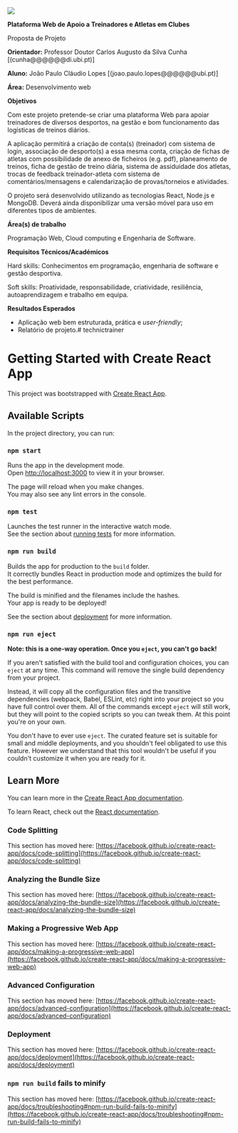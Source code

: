 ![](RackMultipart20220401-4-10yme2x_html_d071c00608022e3d.png)

**Plataforma Web de Apoio a Treinadores e Atletas em Clubes**

Proposta de Projeto

**Orientador:** Professor Doutor Carlos Augusto da Silva Cunha [(cunha@@@@@@di.ubi.pt)]

**Aluno:** João Paulo Cláudio Lopes [(joao.paulo.lopes@@@@@@ubi.pt)]

**Área:** Desenvolvimento web

**Objetivos**

Com este projeto pretende-se criar uma plataforma Web para apoiar treinadores de diversos desportos, na gestão e bom funcionamento das logísticas de treinos diários.

A aplicação permitirá a criação de conta(s) (treinador) com sistema de login, associação de desporto(s) a essa mesma conta, criação de fichas de atletas com possibilidade de anexo de ficheiros (e.g. pdf), planeamento de treinos, ficha de gestão de treino diária, sistema de assiduidade dos atletas, trocas de feedback treinador-atleta com sistema de comentários/mensagens e calendarização de provas/torneios e atividades.

O projeto será desenvolvido utilizando as tecnologias React, Node.js e MongoDB. Deverá ainda disponibilizar uma versão móvel para uso em diferentes tipos de ambientes.

**Área(s) de trabalho**

Programação Web, Cloud computing e Engenharia de Software.

**Requisitos Técnicos/Académicos**

Hard skills: Conhecimentos em programação, engenharia de software e gestão desportiva.

Soft skills: Proatividade, responsabilidade, criatividade, resiliência, autoaprendizagem e trabalho em equipa.

**Resultados Esperados**

- Aplicação web bem estruturada, prática e _user-friendly_;
- Relatório de projeto.# technictrainer





# Getting Started with Create React App

This project was bootstrapped with [Create React App](https://github.com/facebook/create-react-app).

## Available Scripts

In the project directory, you can run:

### `npm start`

Runs the app in the development mode.\
Open [http://localhost:3000](http://localhost:3000) to view it in your browser.

The page will reload when you make changes.\
You may also see any lint errors in the console.

### `npm test`

Launches the test runner in the interactive watch mode.\
See the section about [running tests](https://facebook.github.io/create-react-app/docs/running-tests) for more information.

### `npm run build`

Builds the app for production to the `build` folder.\
It correctly bundles React in production mode and optimizes the build for the best performance.

The build is minified and the filenames include the hashes.\
Your app is ready to be deployed!

See the section about [deployment](https://facebook.github.io/create-react-app/docs/deployment) for more information.

### `npm run eject`

**Note: this is a one-way operation. Once you `eject`, you can't go back!**

If you aren't satisfied with the build tool and configuration choices, you can `eject` at any time. This command will remove the single build dependency from your project.

Instead, it will copy all the configuration files and the transitive dependencies (webpack, Babel, ESLint, etc) right into your project so you have full control over them. All of the commands except `eject` will still work, but they will point to the copied scripts so you can tweak them. At this point you're on your own.

You don't have to ever use `eject`. The curated feature set is suitable for small and middle deployments, and you shouldn't feel obligated to use this feature. However we understand that this tool wouldn't be useful if you couldn't customize it when you are ready for it.

## Learn More

You can learn more in the [Create React App documentation](https://facebook.github.io/create-react-app/docs/getting-started).

To learn React, check out the [React documentation](https://reactjs.org/).

### Code Splitting

This section has moved here: [https://facebook.github.io/create-react-app/docs/code-splitting](https://facebook.github.io/create-react-app/docs/code-splitting)

### Analyzing the Bundle Size

This section has moved here: [https://facebook.github.io/create-react-app/docs/analyzing-the-bundle-size](https://facebook.github.io/create-react-app/docs/analyzing-the-bundle-size)

### Making a Progressive Web App

This section has moved here: [https://facebook.github.io/create-react-app/docs/making-a-progressive-web-app](https://facebook.github.io/create-react-app/docs/making-a-progressive-web-app)

### Advanced Configuration

This section has moved here: [https://facebook.github.io/create-react-app/docs/advanced-configuration](https://facebook.github.io/create-react-app/docs/advanced-configuration)

### Deployment

This section has moved here: [https://facebook.github.io/create-react-app/docs/deployment](https://facebook.github.io/create-react-app/docs/deployment)

### `npm run build` fails to minify

This section has moved here: [https://facebook.github.io/create-react-app/docs/troubleshooting#npm-run-build-fails-to-minify](https://facebook.github.io/create-react-app/docs/troubleshooting#npm-run-build-fails-to-minify)
